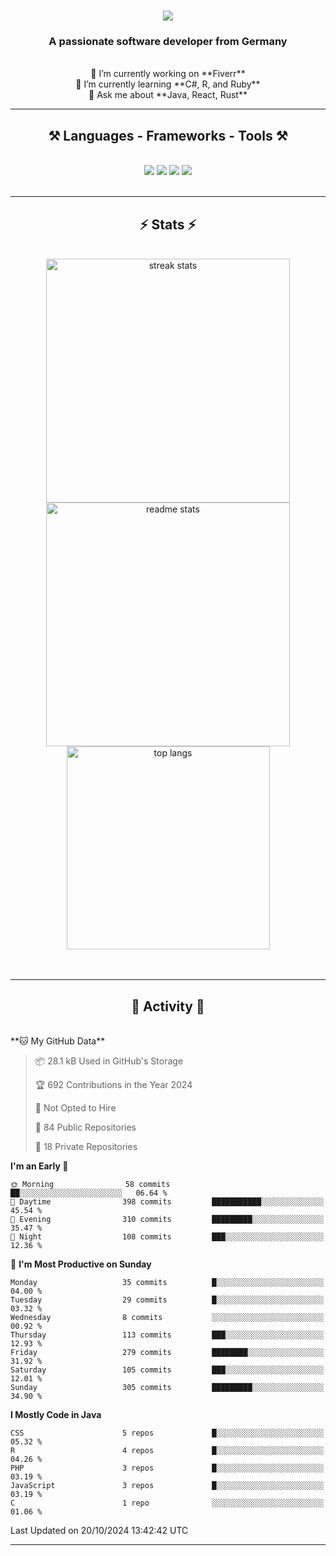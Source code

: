 <h1 align="center">
    <img src="https://readme-typing-svg.herokuapp.com/?font=Righteous&size=35&center=true&vCenter=true&width=500&height=70&duration=4000&lines=Hi+There!+👋;+I'm+Luan+S.!;" />
</h1>

<h3 align="center">A passionate software developer from Germany</h3>

<br/>

<div align="center">
    🔭 I’m currently working on **Fiverr**<br/>
    🌱 I’m currently learning **C#, R, and Ruby**<br/>
    💬 Ask me about **Java, React, Rust**<br/>
</div>

<hr/>

<h2 align="center">⚒️ Languages - Frameworks - Tools ⚒️</h2>
<br/>
<div align="center">
    <img src="https://skillicons.dev/icons?i=react,bootstrap,rust,html,css,github,figma,tailwind,git,r,php,postman" />
    <img src="https://skillicons.dev/icons?i=gradle,ruby,scala,go,postgres,redis,rabbitmq,gradle,java,nextjs,mysql,flask" />
    <img src="https://skillicons.dev/icons?i=angular,vite,vim,bun,c,discordjs,docker,flutter,sqlite,maven,nginx,npm" />
    <img src="https://skillicons.dev/icons?i=nodejs,python,javascript,typescript,kubernetes,firebase,mongodb,c" />
</div>
<br/>
<hr/>

<h2 align="center">⚡ Stats ⚡</h2>
<br/>
<div align="center">
  <img width="390" src="https://github-readme-streak-stats-salesp07.vercel.app/?user=luannndev&count_private=true&theme=react&border_radius=10" alt="streak stats"/>
  <img width="390" src="https://github-readme-stats-salesp07.vercel.app/api?username=luannndev&count_private=true&show_icons=true&theme=react&rank_icon=github&border_radius=10" alt="readme stats" />
  <br/>
  <img width="325" align="center" src="https://github-readme-stats-salesp07.vercel.app/api/top-langs/?username=luannndev&hide=HTML&langs_count=8&layout=compact&theme=react&border_radius=10&size_weight=0.5&count_weight=0.5&exclude_repo=github-readme-stats" alt="top langs" />
</div>
<br/><br/>

<hr/>

<h2 align="center">🐍 Activity 🐍</h2>
<br/>
<!--START_SECTION:waka-->
**🐱 My GitHub Data** 

> 📦 28.1 kB Used in GitHub's Storage 
 > 
> 🏆 692 Contributions in the Year 2024
 > 
> 🚫 Not Opted to Hire
 > 
> 📜 84 Public Repositories 
 > 
> 🔑 18 Private Repositories 
 > 
**I'm an Early 🐤** 

```text
🌞 Morning                58 commits          ██░░░░░░░░░░░░░░░░░░░░░░░   06.64 % 
🌆 Daytime                398 commits         ███████████░░░░░░░░░░░░░░   45.54 % 
🌃 Evening                310 commits         █████████░░░░░░░░░░░░░░░░   35.47 % 
🌙 Night                  108 commits         ███░░░░░░░░░░░░░░░░░░░░░░   12.36 % 
```
📅 **I'm Most Productive on Sunday** 

```text
Monday                   35 commits          █░░░░░░░░░░░░░░░░░░░░░░░░   04.00 % 
Tuesday                  29 commits          █░░░░░░░░░░░░░░░░░░░░░░░░   03.32 % 
Wednesday                8 commits           ░░░░░░░░░░░░░░░░░░░░░░░░░   00.92 % 
Thursday                 113 commits         ███░░░░░░░░░░░░░░░░░░░░░░   12.93 % 
Friday                   279 commits         ████████░░░░░░░░░░░░░░░░░   31.92 % 
Saturday                 105 commits         ███░░░░░░░░░░░░░░░░░░░░░░   12.01 % 
Sunday                   305 commits         █████████░░░░░░░░░░░░░░░░   34.90 % 
```


**I Mostly Code in Java** 

```text
CSS                      5 repos             █░░░░░░░░░░░░░░░░░░░░░░░░   05.32 % 
R                        4 repos             █░░░░░░░░░░░░░░░░░░░░░░░░   04.26 % 
PHP                      3 repos             █░░░░░░░░░░░░░░░░░░░░░░░░   03.19 % 
JavaScript               3 repos             █░░░░░░░░░░░░░░░░░░░░░░░░   03.19 % 
C                        1 repo              ░░░░░░░░░░░░░░░░░░░░░░░░░   01.06 % 
```




 Last Updated on 20/10/2024 13:42:42 UTC
<!--END_SECTION:waka-->
<hr/>

<br/>
